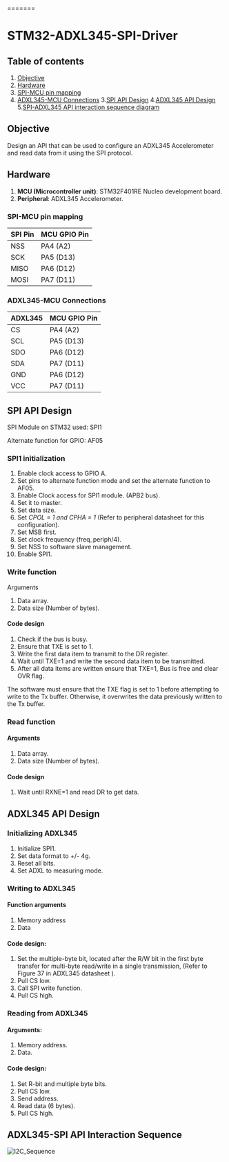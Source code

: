 =======
# STM32-ADXL345-SPI-Driver

## Table of contents
1. [Objective](#objective)
2. [Hardware](#hardware)
  1. [SPI-MCU pin mapping](#spi-mcu-pin-mapping)
  2. [ADXL345-MCU Connections](#adxl345-mcu-connections)
3.[SPI API Design](#spi-api-design)
4.[ADXL345 API Design](#adxl345-api-design)
5.[SPI-ADXL345 API interaction sequence diagram](#spi-adxl345-api-interaction-sequence-diagram)
     

## Objective 
Design an API that can be used to configure an ADXL345 Accelerometer and read data from it using the SPI protocol.

## Hardware
1. **MCU (Microcontroller unit)**: STM32F401RE Nucleo development board.
2. **Peripheral**: ADXL345 Accelerometer.

### SPI-MCU pin mapping 
| SPI Pin       | MCU GPIO Pin      |
| ------------- | ------------- |
| NSS           | PA4 (A2)  |
| SCK          | PA5 (D13)  |
| MISO          | PA6 (D12)  |
| MOSI          | PA7 (D11)  |

### ADXL345-MCU Connections
| ADXL345       | MCU GPIO Pin      |
| ------------- | ------------- |
| CS            | PA4 (A2)  |
| SCL          | PA5 (D13)  |
| SDO          | PA6 (D12)  |
| SDA          | PA7 (D11)  |
| GND          | PA6 (D12)  |
| VCC          | PA7 (D11)  |

## SPI API Design

SPI Module on STM32 used: SPI1

Alternate function for GPIO: AF05

### SPI1 initialization 

1. Enable clock access to GPIO A.
2. Set pins to alternate function mode and set the alternate function to AF05.
3. Enable Clock access for SPI1 module. (APB2 bus).
4. Set it to master.
5. Set data size.
6. Set *CPOL = 1 and CPHA = 1* (Refer to peripheral datasheet for this configuration).
7. Set MSB first. 
8. Set clock frequency (freq_periph/4).
9. Set NSS to software slave management. 
10. Enable SPI1.

### Write function
Arguments
1. Data array.
2. Data size (Number of bytes).

#### Code design
1. Check if the bus is busy.
2. Ensure that TXE is set to 1.
3. Write the first data item to transmit to the DR register. 
4. Wait until TXE=1 and write the second data item to be transmitted. 
5. After all data items are written ensure that TXE=1, Bus is free and clear OVR flag.

The software must ensure that the TXE flag is set to 1 before attempting to write to the Tx buffer. Otherwise, it overwrites the data previously written to the Tx buffer.

### Read function
#### Arguments
1. Data array.
2. Data size (Number of bytes).

#### Code design
1. Wait until RXNE=1 and read DR to get data.

## ADXL345 API Design

### Initializing ADXL345 

1. Initialize SPI1.
2. Set data format to +/- 4g.
3. Reset all bits.
4. Set ADXL to measuring mode.


### Writing to ADXL345

#### Function arguments 
1. Memory address
2. Data

#### Code design:
1. Set the multiple-byte bit, located after the R/W bit in the first byte transfer for multi-byte read/write in a single transmission, (Refer to Figure 37 in ADXL345 datasheet ).
2. Pull CS low.
3. Call SPI write function.
4. Pull CS high.

### Reading from ADXL345

#### Arguments:
1. Memory address.
2. Data.

#### Code design:
1. Set R-bit and multiple byte bits.
2. Pull CS low.
3. Send address.
4. Read data (6 bytes).
5. Pull CS high.

## ADXL345-SPI API Interaction Sequence
![I2C_Sequence](https://github.com/user-attachments/assets/309dea9d-4dad-4847-bcaf-a9be3405ab2c)
